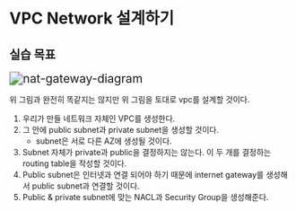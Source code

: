 # VPC Network 설계하기

## 실습 목표

<img src="https://user-images.githubusercontent.com/33750210/136911204-0b61a458-dabf-42d5-b4c0-2254e52ed10f.png" alt="nat-gateway-diagram" style="zoom:150%;" />

위 그림과 완전히 똑같지는 않지만 위 그림을 토대로 vpc를 설계할 것이다. 

1. 우리가 만들 네트워크 자체인 VPC를 생성한다.
2. 그 안에 public subnet과 private subnet을 생성할 것이다. 
   * subnet은 서로 다른 AZ에 생성될 것이다.
3. Subnet 자체가 private과 public을 결정하지는 않는다. 이 두 개를 결정하는 routing table을 작성할 것이다.
4. Public subnet은 인터넷과 연결 되어야 하기 때문에 internet gateway를 생성해서 public subnet과 연결할 것이다.
5. Public & private subnet에 맞는 NACL과 Security Group을 생성해준다.